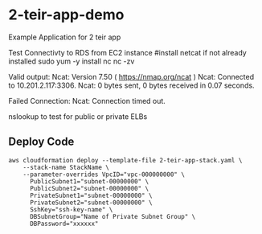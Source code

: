 # 2-teir-app-demo
Example Application for 2 teir app



Test Connectivty to RDS from EC2 instance
#install netcat if not already installed
sudo yum -y install nc
nc -zv <hostname> <port>

Valid output:
Ncat: Version 7.50 ( https://nmap.org/ncat )
Ncat: Connected to 10.201.2.117:3306.
Ncat: 0 bytes sent, 0 bytes received in 0.07 seconds.

Failed Connection:
Ncat: Connection timed out.


nslookup to test for public or private ELBs

## Deploy Code
```
aws cloudformation deploy --template-file 2-teir-app-stack.yaml \
    --stack-name StackName \
    --parameter-overrides VpcID="vpc-000000000" \
      PublicSubnet1="subnet-00000000" \
      PublicSubnet2="subnet-00000000" \
      PrivateSubnet1="subnet-00000000" \
      PrivateSubnet2="subnet-00000000" \
      SshKey="ssh-key-name" \
      DBSubnetGroup="Name of Private Subnet Group" \
      DBPassword="xxxxxx"
```